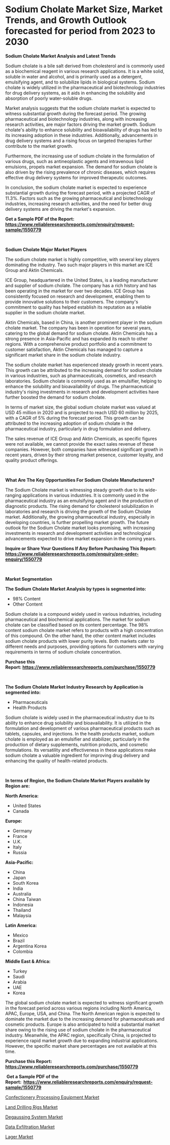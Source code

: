 <p><h1>Sodium Cholate Market Size, Market Trends, and Growth Outlook forecasted for period from 2023 to 2030</h1></p><p><strong>Sodium Cholate Market Analysis and Latest Trends</strong></p>
<p><p>Sodium cholate is a bile salt derived from cholesterol and is commonly used as a biochemical reagent in various research applications. It is a white solid, soluble in water and alcohol, and is primarily used as a detergent, emulsifying agent, and to solubilize lipids in biological systems. Sodium cholate is widely utilized in the pharmaceutical and biotechnology industries for drug delivery systems, as it aids in enhancing the solubility and absorption of poorly water-soluble drugs.</p><p>Market analysis suggests that the sodium cholate market is expected to witness substantial growth during the forecast period. The growing pharmaceutical and biotechnology industries, along with increasing research activities, are major factors driving the market growth. Sodium cholate's ability to enhance solubility and bioavailability of drugs has led to its increasing adoption in these industries. Additionally, advancements in drug delivery systems and a rising focus on targeted therapies further contribute to the market growth.</p><p>Furthermore, the increasing use of sodium cholate in the formulation of various drugs, such as antineoplastic agents and intravenous lipid emulsions, propels market expansion. The demand for sodium cholate is also driven by the rising prevalence of chronic diseases, which requires effective drug delivery systems for improved therapeutic outcomes.</p><p>In conclusion, the sodium cholate market is expected to experience substantial growth during the forecast period, with a projected CAGR of 11.3%. Factors such as the growing pharmaceutical and biotechnology industries, increasing research activities, and the need for better drug delivery systems are driving the market's expansion.</p></p>
<p><strong>Get a Sample PDF of the Report:&nbsp; <a href="https://www.reliableresearchreports.com/enquiry/request-sample/1550779">https://www.reliableresearchreports.com/enquiry/request-sample/1550779</a></strong></p>
<p>&nbsp;</p>
<p><strong>Sodium Cholate Major Market Players</strong></p>
<p><p>The sodium cholate market is highly competitive, with several key players dominating the industry. Two such major players in this market are ICE Group and Aktin Chemicals.</p><p>ICE Group, headquartered in the United States, is a leading manufacturer and supplier of sodium cholate. The company has a rich history and has been operating in the market for over two decades. ICE Group has consistently focused on research and development, enabling them to provide innovative solutions to their customers. The company's commitment to quality has helped establish its reputation as a reliable supplier in the sodium cholate market.</p><p>Aktin Chemicals, based in China, is another prominent player in the sodium cholate market. The company has been in operation for several years, catering to the global demand for sodium cholate. Aktin Chemicals has a strong presence in Asia-Pacific and has expanded its reach to other regions. With a comprehensive product portfolio and a commitment to customer satisfaction, Aktin Chemicals has managed to capture a significant market share in the sodium cholate industry.</p><p>The sodium cholate market has experienced steady growth in recent years. This growth can be attributed to the increasing demand for sodium cholate in various industries, such as pharmaceuticals, cosmetics, and research laboratories. Sodium cholate is commonly used as an emulsifier, helping to enhance the solubility and bioavailability of drugs. The pharmaceutical industry's rising investments in research and development activities have further boosted the demand for sodium cholate.</p><p>In terms of market size, the global sodium cholate market was valued at USD 45 million in 2020 and is projected to reach USD 60 million by 2025, with a CAGR of 5% during the forecast period. This growth can be attributed to the increasing adoption of sodium cholate in the pharmaceutical industry, particularly in drug formulation and delivery.</p><p>The sales revenue of ICE Group and Aktin Chemicals, as specific figures were not available, we cannot provide the exact sales revenue of these companies. However, both companies have witnessed significant growth in recent years, driven by their strong market presence, customer loyalty, and quality product offerings.</p></p>
<p>&nbsp;</p>
<p><strong>What Are The Key Opportunities For Sodium Cholate Manufacturers?</strong></p>
<p><p>The Sodium Cholate market is witnessing steady growth due to its wide-ranging applications in various industries. It is commonly used in the pharmaceutical industry as an emulsifying agent and in the production of diagnostic products. The rising demand for cholesterol solubilization in laboratories and research is driving the growth of the Sodium Cholate market. Additionally, the growing pharmaceutical industry, especially in developing countries, is further propelling market growth. The future outlook for the Sodium Cholate market looks promising, with increasing investments in research and development activities and technological advancements expected to drive market expansion in the coming years.</p></p>
<p><strong>Inquire or Share Your Questions If Any Before Purchasing This Report: <a href="https://www.reliableresearchreports.com/enquiry/pre-order-enquiry/1550779">https://www.reliableresearchreports.com/enquiry/pre-order-enquiry/1550779</a></strong></p>
<p>&nbsp;</p>
<p><strong>Market Segmentation</strong></p>
<p><strong>The Sodium Cholate Market Analysis by types is segmented into:</strong></p>
<p><ul><li>98% Content</li><li>Other Content</li></ul></p>
<p><p>Sodium cholate is a compound widely used in various industries, including pharmaceutical and biochemical applications. The market for sodium cholate can be classified based on its content percentage. The 98% content sodium cholate market refers to products with a high concentration of this compound. On the other hand, the other content market includes sodium cholate products with lower purity levels. Both markets cater to different needs and purposes, providing options for customers with varying requirements in terms of sodium cholate concentration.</p></p>
<p><strong>Purchase this Report:&nbsp;<a href="https://www.reliableresearchreports.com/purchase/1550779">https://www.reliableresearchreports.com/purchase/1550779</a></strong></p>
<p>&nbsp;</p>
<p><strong>The Sodium Cholate Market Industry Research by Application is segmented into:</strong></p>
<p><ul><li>Pharmaceuticals</li><li>Health Products</li></ul></p>
<p><p>Sodium cholate is widely used in the pharmaceutical industry due to its ability to enhance drug solubility and bioavailability. It is utilized in the formulation and development of various pharmaceutical products such as tablets, capsules, and injections. In the health products market, sodium cholate is employed as an emulsifier and stabilizer, particularly in the production of dietary supplements, nutrition products, and cosmetic formulations. Its versatility and effectiveness in these applications make sodium cholate a valuable ingredient for improving drug delivery and enhancing the quality of health-related products.</p></p>
<p>&nbsp;</p>
<p><strong>In terms of Region, the Sodium Cholate Market Players available by Region are:</strong></p>
<p>
    <p> <strong> North America: </strong>
        <ul>
            <li>United States</li>
            <li>Canada</li>
        </ul>
        </p> 
    <p> <strong> Europe: </strong>
        <ul>
            <li>Germany</li>
            <li>France</li>
            <li>U.K.</li>
            <li>Italy</li>
            <li>Russia</li>
        </ul>
        </p> 
    <p> <strong> Asia-Pacific: </strong>
        <ul>
            <li>China</li>
            <li>Japan</li>
            <li>South Korea</li>
            <li>India</li>
            <li>Australia</li>
            <li>China Taiwan</li>
            <li>Indonesia</li>
            <li>Thailand</li>
            <li>Malaysia</li>
        </ul>
        </p> 
    <p> <strong> Latin America: </strong>
        <ul>
            <li>Mexico</li>
            <li>Brazil</li>
            <li>Argentina Korea</li>
            <li>Colombia</li>
        </ul>
        </p> 
    <p> <strong> Middle East & Africa: </strong>
        <ul>
            <li>Turkey</li>
            <li>Saudi</li>
            <li>Arabia</li>
            <li>UAE</li>
            <li>Korea</li>
        </ul>
    </p>
    </p>
<p><p>The global sodium cholate market is expected to witness significant growth in the forecast period across various regions including North America, APAC, Europe, USA, and China. The North American region is expected to dominate the market due to the increasing demand for pharmaceuticals and cosmetic products. Europe is also anticipated to hold a substantial market share owing to the rising use of sodium cholate in the pharmaceutical industry. Meanwhile, the APAC region, specifically China, is projected to experience rapid market growth due to expanding industrial applications. However, the specific market share percentages are not available at this time.</p></p>
<p><strong>Purchase this Report: <a href="https://www.reliableresearchreports.com/purchase/1550779">https://www.reliableresearchreports.com/purchase/1550779</a></strong></p>
<p>&nbsp;<strong>Get a Sample PDF of the Report:&nbsp;&nbsp;<a href="https://www.reliableresearchreports.com/enquiry/request-sample/1550779">https://www.reliableresearchreports.com/enquiry/request-sample/1550779</a></strong></p>
<p><strong></strong></p>
<p><p><a href="https://medium.com/@ransomjohns101/confectionery-processing-equipment-market-competitive-analysis-market-trends-and-forecast-to-2030-65c0c4310f7d">Confectionery Processing Equipment Market</a></p><p><a href="https://medium.com/@eloisadavis6326/decoding-land-drilling-rigs-market-metrics-market-share-trends-and-growth-patterns-4b03802f9419">Land Drilling Rigs Market</a></p><p><a href="https://medium.com/@staceyhilll3626/degaussing-system-market-furnishes-information-on-market-share-market-trends-and-market-growth-47309de59569">Degaussing System Market</a></p><p><a href="https://medium.com/@daveblock1987/data-exfiltration-market-trends-and-market-analysis-forecasted-for-period-2023-2030-889fa53fbea9">Data Exfiltration Market</a></p><p><a href="https://medium.com/@tyreldooley/lager-nbsp-market-focuses-on-market-share-size-and-projected-forecast-till-2030-dfd0d7ff3f97">Lager Market</a></p></p>